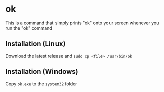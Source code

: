 # ok
This is a command that simply prints "ok" onto your screen whenever you run the "ok" command

## Installation (Linux)
Download the latest release and `sudo cp <file> /usr/bin/ok`

## Installation (Windows)
Copy `ok.exe` to the `system32` folder
